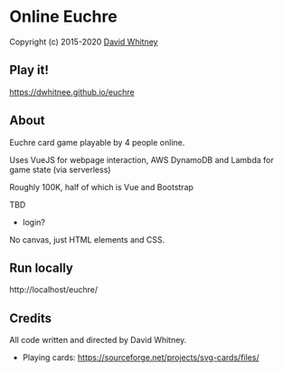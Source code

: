 # Online Euchre
Copyright (c) 2015-2020 <a href="http://dwhitnee.s3-website-us-east-1.amazonaws.com/">David Whitney</a>

## Play it!
https://dwhitnee.github.io/euchre

## About
Euchre card game playable by 4 people online.

Uses VueJS for webpage interaction, AWS DynamoDB and Lambda for game
state (via serverless)

Roughly 100K, half of which is Vue and Bootstrap

TBD
* login?

No canvas, just HTML elements and CSS.

## Run locally
http://localhost/euchre/

## Credits
All code written and directed by David Whitney.

* Playing cards: https://sourceforge.net/projects/svg-cards/files/
